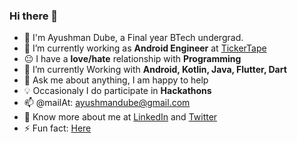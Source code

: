 ### Hi there 👋
- :school: I'm Ayushman Dube, a Final year BTech undergrad.
- 🔭 I’m currently working as  **Android Engineer** at [TickerTape](https://www.tickertape.in/)
- :neutral_face: I have a **love/hate** relationship with **Programming**
- 🌱 I’m currently Working with **Android, Kotlin, Java, Flutter, Dart**
- 💬 Ask me about anything, I am happy to help
- :bulb: Occasionaly I do participate in **Hackathons**
- 📫 @mailAt: ayushmandube@gmail.com
- 👨 Know more about me at [LinkedIn](https://www.linkedin.com/in/ayushman-dube-2019/) and [Twitter](https://twitter.com/_dayushman_)
- ⚡ Fun fact: [Here](https://www.google.com/search?q=Fun+Facts&spell=1&sa=X&ved=2ahUKEwj93IP24Mj1AhUjmeYKHSaCCNAQBSgAegQIARAy&biw=1536&bih=758&dpr=1.25)
